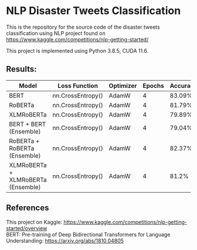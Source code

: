 # NLP Disaster Tweets Classification
This is the repository for the source code of the disaster tweets classification using NLP project found on https://www.kaggle.com/competitions/nlp-getting-started/  

This project is implemented using Python 3.8.5, CUDA 11.6.

## Results:  
| Model | Loss Function | Optimizer | Epochs | Accuracy |
| --- | --- | --- | --- | --- |
| BERT | nn.CrossEntropy() | AdamW | 4 | 83.09% |
| RoBERTa | nn.CrossEntropy() | AdamW | 4 | 81.79% |
| XLMRoBERTa | nn.CrossEntropy() | AdamW | 4 | 79.89% |
| BERT + BERT (Ensemble) | nn.CrossEntropy() | AdamW | 4 | 79.04% |
| RoBERTa + RoBERTa (Ensemble) | nn.CrossEntropy() | AdamW | 4 | 82.37% |
| XLMRoBERTa + XLMRoBERTa (Ensemble) | nn.CrossEntropy() | AdamW | 4 | 81.2% |

## References

This project on Kaggle: https://www.kaggle.com/competitions/nlp-getting-started/overview  
BERT: Pre-training of Deep Bidirectional Transformers for Language Understanding: https://arxiv.org/abs/1810.04805
